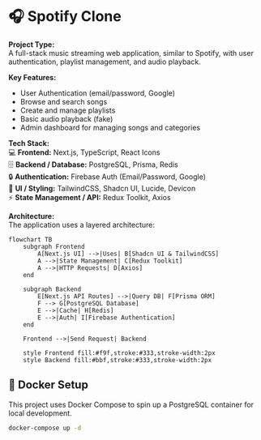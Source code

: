 # 🎧 Spotify Clone

**Project Type:**  
A full-stack music streaming web application, similar to Spotify, with user authentication, playlist management, and audio playback.

**Key Features:**
- User Authentication (email/password, Google)
- Browse and search songs
- Create and manage playlists
- Basic audio playback (fake)
- Admin dashboard for managing songs and categories


**Tech Stack:**  
💻 **Frontend:** Next.js, TypeScript, React Icons  
🗄️ **Backend / Database:** PostgreSQL, Prisma, Redis  
🔒 **Authentication:** Firebase Auth (Email/Password, Google)  
🎨 **UI / Styling:** TailwindCSS, Shadcn UI, Lucide, Devicon  
⚡ **State Management / API:** Redux Toolkit, Axios

**Architecture:**  
The application uses a layered architecture:
```
flowchart TB
    subgraph Frontend
        A[Next.js UI] -->|Uses| B[Shadcn UI & TailwindCSS]
        A -->|State Management| C[Redux Toolkit]
        A -->|HTTP Requests| D[Axios]
    end

    subgraph Backend
        E[Next.js API Routes] -->|Query DB| F[Prisma ORM]
        F --> G[PostgreSQL Database]
        E -->|Cache| H[Redis]
        E -->|Auth| I[Firebase Authentication]
    end

    Frontend -->|Send Request| Backend

    style Frontend fill:#f9f,stroke:#333,stroke-width:2px
    style Backend fill:#bbf,stroke:#333,stroke-width:2px

```



## 🐳 Docker Setup

This project uses Docker Compose to spin up a PostgreSQL container for local development.

```bash
docker-compose up -d

